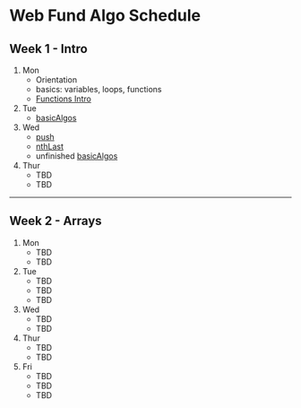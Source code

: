 # Web Fund Algo Schedule

## Week 1 - Intro

1. Mon
   - Orientation
   - basics: variables, loops, functions
   - [Functions Intro](../function-intro.md)
2. Tue
   - [basicAlgos](../basicAlgos.js)
3. Wed
   - [push](../recreated_methods/Array/push.js)
   - [nthLast](../arrays/nthLast.js)
   - unfinished [basicAlgos](../basicAlgos.js)
4. Thur
   - TBD
   - TBD

---

## Week 2 - Arrays

1. Mon
   - TBD
   - TBD
2. Tue
   - TBD
   - TBD
   - TBD
3. Wed
   - TBD
   - TBD
4. Thur
   - TBD
   - TBD
5. Fri
   - TBD
   - TBD
   - TBD
